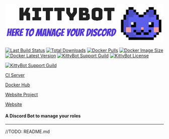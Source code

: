 [![Website Banner](.github/banner.png)](https://kittybot.anteiku.de) 

[![Last Build Status](https://img.shields.io/teamcity/https/ci.anteiku.de/s/KittyBot_Bot_Master_Build.svg)](https://ci.anteiku.de/project/KittyBot_Bot?guest=1)
[![Total Downloads](https://img.shields.io/github/downloads/TopiSenpai/kittybot/total.svg)](https://github.com/TopiSenpai/kittybot/releases) 
[![Docker Pulls](https://img.shields.io/docker/pulls/topisenpai/kittybot.svg)](https://hub.docker.com/repository/docker/topisenpai/kittybot) 
[![Docker Image Size](https://img.shields.io/docker/image-size/topisenpai/kittybot/latest)](https://hub.docker.com/repository/docker/topisenpai/kittybot)
[![Docker Latest Version](https://img.shields.io/docker/v/topisenpai/kittybot)](https://hub.docker.com/repository/docker/topisenpai/kittybot) 
[![KittyBot Support Guild](https://img.shields.io/discord/608506410803658753)](https://discord.gg/sD3ABd5)
[![KittyBot License](https://img.shields.io/github/license/TopISenpai/KittyBot)](LICENSE)

[![KittyBot Support Guild](https://discordapp.com/api/guilds/608506410803658753/embed.png?style=banner2)](https://discord.gg/sD3ABd5)

[CI Server](https://ci.anteiku.de/project/KittyBot_Bot?guest=1)

[Docker Hub](https://hub.docker.com/repository/docker/topisenpai/kittybot)

[Website Project](https://github.com/TopISenpai/KittyBot-Website)

[Website](https://kittybot.anteiku.de)
#### A Discord Bot to manage your roles
---

//TODO: README.md
